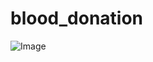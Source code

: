 # blood_donation

![Image](https://github.com/user-attachments/assets/8474edb1-0ce5-40be-992d-1e1504edb3c1)
